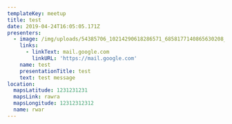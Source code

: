 ```yaml
---
templateKey: meetup
title: test
date: 2019-04-24T16:05:05.171Z
presenters:
  - image: /img/uploads/54385706_10214290618286571_6858177140865630208_n.jpg
    links:
      - linkText: mail.google.com
        linkURL: 'https://mail.google.com'
    name: test
    presentationTitle: test
    text: test message
location:
  mapsLatitude: 1231231231
  mapsLink: rawra
  mapsLongitude: 12312312312
  name: rwar
---
```


